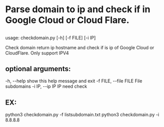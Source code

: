 # Parse domain to ip and check if in Google Cloud or Cloud Flare.
## 
usage: checkdomain.py [-h] [-f FILE] [-i IP]

Check domain return ip hostname and check if is ip of Google Cloud or CloudFlare. Only support IPV4

## optional arguments:
  -h, --help            show this help message and exit
  -f FILE, --file FILE  File subdomains
  -i IP, --ip IP        IP need check
## EX:
 python3 checkdomain.py -f listsubdomain.txt
 python3 checkdomain.py -i 8.8.8.8
